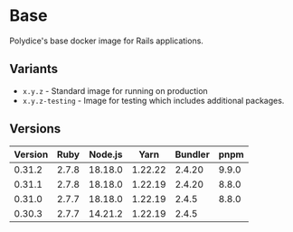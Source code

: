 # Base

Polydice's base docker image for Rails applications.

## Variants

- `x.y.z` - Standard image for running on production
- `x.y.z-testing` - Image for testing which includes additional packages.

## Versions

| Version | Ruby  | Node.js | Yarn    | Bundler | pnpm  |
|---------|-------|---------|---------|---------|-------|
| 0.31.2  | 2.7.8 | 18.18.0 | 1.22.22 | 2.4.20  | 9.9.0 |
| 0.31.1  | 2.7.8 | 18.18.0 | 1.22.19 | 2.4.20  | 8.8.0 |
| 0.31.0  | 2.7.7 | 18.18.0 | 1.22.19 | 2.4.5   | 8.8.0 |
| 0.30.3  | 2.7.7 | 14.21.2 | 1.22.19 | 2.4.5   |       |